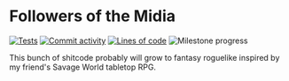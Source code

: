 # Followers of the Midia

[![Tests](https://github.com/Tairesh/midia/actions/workflows/tests.yml/badge.svg)](https://github.com/Tairesh/midia/actions/workflows/tests.yml)
[![Commit activity](https://img.shields.io/github/commit-activity/m/tairesh/midia)](https://github.com/Tairesh/midia/commits/main)
[![Lines of code](https://tokei.ekzhang.com/b1/github/Tairesh/midia)](https://github.com/Tairesh/midia/tree/main)
![Milestone progress](https://img.shields.io/github/milestones/progress-percent/Tairesh/midia/1)

This bunch of shitcode probably will grow to fantasy roguelike inspired by my friend's Savage World tabletop RPG.
